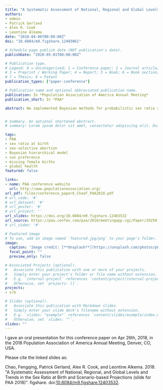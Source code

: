 ```yaml
---
title: "A Systematic Assessment of National, Regional and Global Levels and Trends in the Sex Ratio at Birth and Identification of Countries With Outlying Levels"
authors:
- admin
- Patrick Gerland
- Alex R. Cook
- Leontine Alkema
date: "2018-04-06T00:00:00Z"
doi: "10.6084/m9.figshare.12403061"

# Schedule page publish date (NOT publication's date).
publishDate: "2020-05-01T00:00:00Z"

# Publication type.
# Legend: 0 = Uncategorized; 1 = Conference paper; 2 = Journal article;
# 3 = Preprint / Working Paper; 4 = Report; 5 = Book; 6 = Book section;
# 7 = Thesis; 8 = Patent
publication_types: ["paper-conference"]

# Publication name and optional abbreviated publication name.
publication: In *Population Association of America Annual Meeting*
publication_short: In *PAA*

abstract: We implemented Bayesian methods for probabilistic sex ratio at birth (SRB) estimation and projection for all countries based on an extensive database with data from vital registration systems, censuses, and surveys. We identified countries at risk of SRB inflation due to sex-selective abortion in the past/current/future. We modeled SRB regional biological norms, fluctuation around regional norms, and SRB inflation. For countries at risk of SRB inflation without empirical evidence of past inflation, projections with and without future inflation were constructed. We found that the past/ongoing SRB inflation occurred mostly in Southern Asia and Eastern Asia, resulting in 9.3 (95% uncertainty interval [5.7; 13.7]) and 11.2 [7.2; 15.7] million missing female births during 1970--2015. Under the scenario that all countries at risk of SRB inflation will experience inflation, the estimated number of missing female births globally between 2016--2100 is 8.8 [6.5; 12.7] million, with 94.2% in Sub-Saharan Africa.


# Summary. An optional shortened abstract.
# summary: Lorem ipsum dolor sit amet, consectetur adipiscing elit. Duis posuere tellus ac convallis placerat. Proin tincidunt magna sed ex sollicitudin condimentum.

tags:
- PAA
- sex ratio at birth
- sex-selective abortion
- Bayesian hierarchical model
- son preference
- missing female births
- global health
featured: false

links:
- name: PAA conference website
  url: http://www.populationassociation.org/
url_pdf: files/conference_paper6_ChaoF_PAA2018.pdf
# url_code: '#'
# url_dataset: '#'
# url_poster: '#'
# url_project: ''
url_slides: https://doi.org/10.6084/m9.figshare.12403532
url_source: https://paa.confex.com/paa/2018/meetingapp.cgi/Paper/20250
# url_video: '#'

# Featured image
# To use, add an image named `featured.jpg/png` to your page's folder. 
image:
  caption: 'Image credit: [**Unsplash**](https://unsplash.com/photos/pLCdAaMFLTE)'
  focal_point: ""
  preview_only: false

# Associated Projects (optional).
#   Associate this publication with one or more of your projects.
#   Simply enter your project's folder or file name without extension.
#   E.g. `internal-project` references `content/project/internal-project/index.md`.
#   Otherwise, set `projects: []`.
projects:
- srb

# Slides (optional).
#   Associate this publication with Markdown slides.
#   Simply enter your slide deck's filename without extension.
#   E.g. `slides: "example"` references `content/slides/example/index.md`.
#   Otherwise, set `slides: ""`.
slides: ""
---
```


I gave an oral presentation for this conference paper on Apr 26th, 2018, in the 2018 Population Association of America Annual Meeting, Denver, CO, USA.

Please cite the linked slides as:

Chao, Fengqing, Patrick Gerland, Alex R. Cook, and Leontine Alkema. 2018. "A Systematic Assessment of National, Regional, and Global Levels and Trends in the Sex Ratio at Birth and Scenario-based Projections (slide for PAA 2018)". figshare. doi:[10.6084/m9.figshare.12403532](https://doi.org/10.6084/m9.figshare.12403532).
